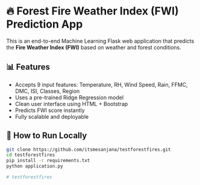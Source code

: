# 🔥 Forest Fire Weather Index (FWI) Prediction App

This is an end-to-end Machine Learning Flask web application that predicts the **Fire Weather Index (FWI)** based on weather and forest conditions.

## 📊 Features
- Accepts 9 input features: Temperature, RH, Wind Speed, Rain, FFMC, DMC, ISI, Classes, Region
- Uses a pre-trained Ridge Regression model
- Clean user interface using HTML + Bootstrap
- Predicts FWI score instantly
- Fully scalable and deployable

## 🚀 How to Run Locally

```bash
git clone https://github.com/itsmesanjana/testforestfires.git
cd testforestfires
pip install -r requirements.txt
python application.py

# testforestfires

